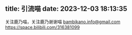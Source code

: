 title: 引流喵
date: 2023-12-03 18:13:35
---
关注鹿乃喵，关注鹿乃谢谢喵
[bambikano.info@gmail.com](https://kano-official-cn.amebaownd.com/)
https://space.bilibili.com/316381099

